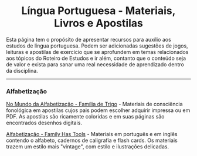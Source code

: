 <h1 align="center">Língua Portuguesa - Materiais, Livros e Apostilas</h1>

Esta página tem o propósito de apresentar recursos para auxílio aos estudos de língua portuguesa. Podem ser adicionadas sugestões de jogos, leituras e apostilas de exercício que se aprofundem em temas relacionados aos tópicos do Roteiro de Estudos e ir além, contanto que o conteúdo seja de valor e exista para sanar uma real necessidade de aprendizado dentro da disciplina.

---

### Alfabetização

[No Mundo da Alfabetização - Família de Trigo](https://familia-de-trigo.myshopify.com/collections/alfabetizacao) - Materiais de consciência fonológica em apostilas cujos pais podem escolher adquirir impressa ou em PDF. As apostilas são ricamente coloridas e em suas páginas são encontrados desenhos digitais.

[Alfabetização - Family Has Tools](https://www.familyhastools.com/index.php/product-category/alfabetizacao/) - Materiais em português e em inglês contendo o alfabeto, cadernos de caligrafia e flash cards. Os materiais trazem um estilo mais "vintage", com estilo e ilustrações delicadas.
